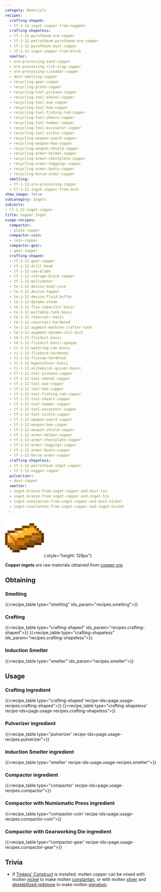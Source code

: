 ```yaml
---
category: Materials
recipes:
  crafting-shaped:
  - tf-1-12-ingot-copper-from-nuggets
  crafting-shapeless:
  - tf-1-12-pyrotheum-ore-copper
  - tf-1-12-petrotheum-pyrotheum-ore-copper
  - tf-1-12-pyrotheum-dust-copper
  - tf-1-12-ingot-copper-from-block
  smelter:
  - ore-processing-sand-copper
  - ore-processing-rich-slag-copper
  - ore-processing-cinnabar-copper
  - dust-smelting-copper
  - recycling-gear-copper
  - recycling-plate-copper
  - recycling-tool-pickaxe-copper
  - recycling-tool-shovel-copper
  - recycling-tool-axe-copper
  - recycling-tool-hoe-copper
  - recycling-tool-fishing-rod-copper
  - recycling-tool-shears-copper
  - recycling-tool-hammer-copper
  - recycling-tool-excavator-copper
  - recycling-tool-sickle-copper
  - recycling-weapon-sword-copper
  - recycling-weapon-bow-copper
  - recycling-weapon-shield-copper
  - recycling-armor-helmet-copper
  - recycling-armor-chestplate-copper
  - recycling-armor-leggings-copper
  - recycling-armor-boots-copper
  - recycling-horse-armor-copper
  smelting:
  - tf-1-12-ore-processing-copper
  - tf-1-12-ingot-copper-from-dust
show_image: false
subcategory: Ingots
subjects:
- tf-1-12-ingot-copper
title: Copper Ingot
usage-recipes:
  compactor:
  - plate-copper
  compactor-coin:
  - coin-copper
  compactor-gear:
  - gear-copper
  crafting-shaped:
  - tf-1-12-gear-copper
  - tf-1-12-drill-head
  - tf-1-12-saw-blade
  - tf-1-12-storage-block-copper
  - tf-1-12-multimeter
  - te-1-12-device-heat-sink
  - te-1-12-device-tapper
  - te-1-12-device-fluid-buffer
  - te-1-12-dynamo-steam
  - te-1-12-flux-capacitor-basic
  - te-1-12-portable-tank-basic
  - te-1-12-reservoir-basic
  - te-1-12-reservoir-hardened
  - te-1-12-augment-machine-crafter-tank
  - te-1-12-augment-dynamo-coil-duct
  - td-1-12-fluiduct-basic
  - td-1-12-fluiduct-basic-opaque
  - tc-1-12-watering-can-basic
  - ti-1-12-fluxbore-hardened
  - ti-1-12-fluxsaw-hardened
  - ti-1-12-hypoinfuser-basic
  - ti-1-12-alchemical-quiver-basic
  - tf-1-12-tool-pickaxe-copper
  - tf-1-12-tool-shovel-copper
  - tf-1-12-tool-axe-copper
  - tf-1-12-tool-hoe-copper
  - tf-1-12-tool-fishing-rod-copper
  - tf-1-12-tool-shears-copper
  - tf-1-12-tool-hammer-copper
  - tf-1-12-tool-excavator-copper
  - tf-1-12-tool-sickle-copper
  - tf-1-12-weapon-sword-copper
  - tf-1-12-weapon-bow-copper
  - tf-1-12-weapon-shield-copper
  - tf-1-12-armor-helmet-copper
  - tf-1-12-armor-chestplate-copper
  - tf-1-12-armor-leggings-copper
  - tf-1-12-armor-boots-copper
  - tf-1-12-horse-armor-copper
  crafting-shapeless:
  - tf-1-12-petrotheum-ingot-copper
  - tf-1-12-nugget-copper
  pulverizer:
  - dust-copper
  smelter:
  - ingot-bronze-from-ingot-copper-and-dust-tin
  - ingot-bronze-from-ingot-copper-and-ingot-tin
  - ingot-constantan-from-ingot-copper-and-dust-nickel
  - ingot-constantan-from-ingot-copper-and-ingot-nickel
---
```


![Copper ingot](/assets/images/docs/1.12/thermal-foundation/ingot-copper.png){:style="height: 128px"}


**Copper ingots** are raw materials obtained from [copper
ore](../copper-ore/).


Obtaining
---------

### Smelting
{{<recipe_table type="smelting" ids_param="recipes.smelting">}}

### Crafting
{{<recipe_table type="crafting-shaped" ids_param="recipes.crafting-shaped">}}
{{<recipe_table type="crafting-shapeless" ids_param="recipes.crafting-shapeless">}}

### Induction Smelter
{{<recipe_table type="smelter" ids_param="recipes.smelter">}}


Usage
-----

### Crafting ingredient
{{<recipe_table type="crafting-shaped' recipe-ids=page.usage-recipes.crafting-shaped">}}
{{<recipe_table type="crafting-shapeless' recipe-ids=page.usage-recipes.crafting-shapeless">}}

### Pulverizer ingredient
{{<recipe_table type="pulverizer' recipe-ids=page.usage-recipes.pulverizer">}}

### Induction Smelter ingredient
{{<recipe_table type="smelter' recipe-ids=page.usage-recipes.smelter">}}

### Compactor ingredient
{{<recipe_table type="compactor' recipe-ids=page.usage-recipes.compactor">}}

### Compactor with Numismatic Press ingredient
{{<recipe_table type="compactor-coin' recipe-ids=page.usage-recipes.compactor-coin">}}

### Compactor with Gearworking Die ingredient
{{<recipe_table type="compactor-gear' recipe-ids=page.usage-recipes.compactor-gear">}}


Trivia
------

* If [Tinkers'
  Construct](https://minecraft.curseforge.com/projects/tinkers-construct) is
  installed, molten copper can be mixed with molten
  [nickel](../nickel-ingot/) to make molten
  [constantan](../constantan-ingot/), or with molten
  [silver](../silver-ingot/) and [destabilized
  redstone](../destabilized-redstone/) to make molten
  [signalum](../signalum-ingot/).
